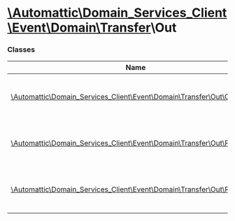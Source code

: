 # [\Automattic](../namespaces/automattic.md)[\Domain_Services_Client](../namespaces/automattic-domain-services-client.md)[\Event](../namespaces/automattic-domain-services-client-event.md)[\Domain](../namespaces/automattic-domain-services-client-event-domain.md)[\Transfer](../namespaces/automattic-domain-services-client-event-domain-transfer.md)\Out

### Classes

| Name | Summary |
|------|---------|
| [\Automattic\Domain_Services_Client\Event\Domain\Transfer\Out\Completed](../classes/Automattic-Domain-Services-Client-Event-Domain-Transfer-Out-Completed.md) | Outbound domain transfer success event |
| [\Automattic\Domain_Services_Client\Event\Domain\Transfer\Out\Pending](../classes/Automattic-Domain-Services-Client-Event-Domain-Transfer-Out-Pending.md) | Outbound domain transfer start event |
| [\Automattic\Domain_Services_Client\Event\Domain\Transfer\Out\Rejected](../classes/Automattic-Domain-Services-Client-Event-Domain-Transfer-Out-Rejected.md) | Outbound domain transfer failure event |
